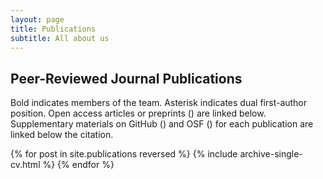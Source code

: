 ```yaml
---
layout: page
title: Publications
subtitle: All about us
---
```


## Peer-Reviewed Journal Publications
 
Bold indicates members of the team.
Asterisk indicates dual first-author position. Open access articles or
preprints <nobr>(<i class="ai ai-fw ai-open-access-square"></i>)</nobr> are
linked below. Supplementary materials on GitHub <nobr>(<i class="fa fa-github"
aria-hidden="true"></i>)</nobr> and OSF <nobr>(<i class="ai ai-fw
ai-osf"></i>)</nobr> for each publication are linked below the citation.


{% for post in site.publications reversed %}
    {% include archive-single-cv.html %}
{% endfor %}
